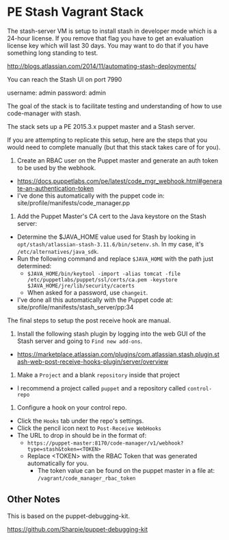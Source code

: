 # PE Stash Vagrant Stack

The stash-server VM is setup to install stash in developer mode which is a 24-hour license.  If you remove that flag you have to get an evaluation license key which will last 30 days.  You may want to do that if you have something long standing to test.

http://blogs.atlassian.com/2014/11/automating-stash-deployments/

You can reach the Stash UI on port 7990

username: admin
password: admin

The goal of the stack is to facilitate testing and understanding of how to use code-manager with stash.

The stack sets up a PE 2015.3.x puppet master and a Stash server.

If you are attempting to replicate this setup, here are the steps that you would need to complete manually (but that this stack takes care of for you).

1. Create an RBAC user on the Puppet master and generate an auth token to be used by the webhook.
  * https://docs.puppetlabs.com/pe/latest/code_mgr_webhook.html#generate-an-authentication-token
  * I've done this automatically with the puppet code in: site/profile/manifests/code_manager.pp
1. Add the Puppet Master's CA cert to the Java keystore on the Stash server:
  * Determine the $JAVA_HOME value used for Stash by looking in `opt/stash/atlassian-stash-3.11.6/bin/setenv.sh`. In my case, it's
    `/etc/alternatives/java_sdk`.
  * Run the following command and replace `$JAVA_HOME` with the path just determined:
    * `$JAVA_HOME/bin/keytool -import -alias tomcat -file /etc/puppetlabs/puppet/ssl/certs/ca.pem -keystore $JAVA_HOME/jre/lib/security/cacerts`
    * When asked for a password, use `changeit`.
  * I've done all this automatically with the Puppet code at: site/profile/manifests/stash_server/pp:34

The final steps to setup the post receive hook are manual.

1. Install the following stash plugin by logging into the web GUI of the Stash server and going to `Find new add-ons`.
  * https://marketplace.atlassian.com/plugins/com.atlassian.stash.plugin.stash-web-post-receive-hooks-plugin/server/overview
1. Make a `Project` and a blank `repository` inside that project
  * I recommend a project called `puppet` and a repository called `control-repo`
1. Configure a hook on your control repo.
  * Click the `Hooks` tab under the repo's settings.
  * Click the pencil icon next to `Post-Receive WebHooks`
  * The URL to drop in should be in the format of:
    * `https://puppet-master:8170/code-manager/v1/webhook?type=stash&token=<TOKEN>`
    * Replace \<TOKEN\> with the RBAC Token that was generated automatically for you.
      * The token value can be found on the puppet master in a file at: `/vagrant/code_manager_rbac_token`


## Other Notes

This is based on the puppet-debugging-kit.

https://github.com/Sharpie/puppet-debugging-kit
